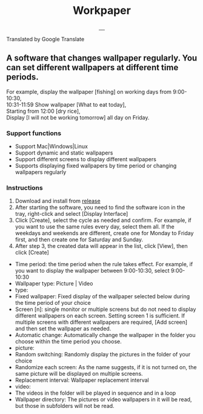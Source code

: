 <div align="center">
 <h1>Workpaper</h1>
<a target="_blank" href="https://github.com/Jarvay/Workpaper/actions/workflows/build.yml">
 <img src="https://img.shields.io/github/actions/workflow/status/Jarvay/Workpaper/build.yml?style=flat-square" alt="">
</a>
 <a href="https://github.com/Jarvay/Workpaper/actions">
 <img src="https://github.com/Jarvay/Workpaper/actions/workflows/main.yml/badge.svg" alt="">
 </a>
 <a href="https://github.com/Jarvay/Workpaper/releases">
 <img src="https://img.shields.io/github/downloads/Jarvay/Workpaper/total.svg?style=flat-square" alt="">
 </a>
 <a href="https://github.com/Jarvay/Workpaper/releases/latest">
 <img src="https://img.shields.io/github/release/Jarvay/Workpaper.svg?style=flat-square" alt="">
 </a>

 <img src="https://img.shields.io/badge/platform-Windows%20%7C%20MacOS%20%7C%20Linux-lightgreen" alt="" />
</div>

Translated by Google Translate

## A software that changes wallpaper regularly. You can set different wallpapers at different time periods.

For example, display the wallpaper [fishing] on working days from 9:00-10:30,<br>
10:31-11:59 Show wallpaper [What to eat today],<br>
Starting from 12:00 [dry rice],<br>
Display [I will not be working tomorrow] all day on Friday.

### Support functions

- Support Mac|Windows|Linux
- Support dynamic and static wallpapers
- Support different screens to display different wallpapers
- Supports displaying fixed wallpapers by time period or changing wallpapers regularly

### Instructions

1. Download and install from [release](https://github.com/Jarvay/Workpaper/releases)
2. After starting the software, you need to find the software icon in the tray, right-click and select [Display Interface]
3. Click [Create], select the cycle as needed and confirm.
   For example, if you want to use the same rules every day, select them all. If the weekdays and weekends are different, create one for Monday to Friday first, and then create one for Saturday and Sunday.
4. After step 3, the created data will appear in the list, click [View], then click [Create]
- Time period: the time period when the rule takes effect. For example, if you want to display the wallpaper between 9:00-10:30, select 9:00-10:30
- Wallpaper type: Picture | Video
- type:
- Fixed wallpaper: Fixed display of the wallpaper selected below during the time period of your choice
- Screen [n]: single monitor or multiple screens but do not need to display different wallpapers on each screen. Setting screen 1 is sufficient. If multiple screens with different wallpapers are required, [Add screen] and then set the wallpaper as needed.
- Automatic change: Automatically change the wallpaper in the folder you choose within the time period you choose.
- picture:
- Random switching: Randomly display the pictures in the folder of your choice
- Randomize each screen: As the name suggests, if it is not turned on, the same picture will be displayed on multiple screens.
- Replacement interval: Wallpaper replacement interval
- video:
- The videos in the folder will be played in sequence and in a loop
- Wallpaper directory: The pictures or video wallpapers in it will be read, but those in subfolders will not be read.
